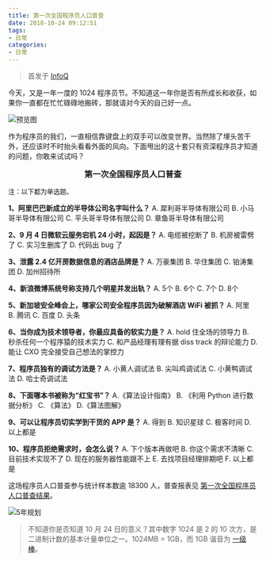 ```yaml
---
title: 第一次全国程序员人口普查
date: 2018-10-24 09:12:51
tags:
- 日常
categories:
- 日常
---
```


> 首发于 [InfoQ](https://mp.weixin.qq.com/s/BwoD4BJE4k1Tykjl9dmEwg)

今天，又是一年一度的 1024 程序员节。不知道这一年你是否有所成长和收获，如果你一直都在忙忙碌碌地搬砖，那就请对今天的自己好一点。

![预览图](https://img1.fanhaobai.com/2018/10/1th-coder-census/20f655ea-7779-4f65-956a-3b9a67929f45.png)<!--more-->

作为程序员的我们，一直相信靠键盘上的双手可以改变世界。当然除了埋头苦干外，还应该时不时抬头看看外面的风向。下面甩出的这十套只有资深程序员才知道的问题，你敢来试试吗？

<h3 style="text-align:center;margin:0">第一次全国程序员人口普查</h3>

<font size="2.6">注：以下都为单选题。</font>

**1、阿里巴巴新成立的半导体公司名字叫什么？**
A. 犀利哥半导体有限公司
B. 小马哥半导体有限公司
C. 平头哥半导体有限公司
D. 章鱼哥半导体有限公司

**2、9 月 4 日微软云服务宕机 24 小时，起因是？**
A. 电缆被挖断了
B. 机房被雷劈了
C. 实习生删库了
D. 代码出 bug 了

**3、泄露 2.4 亿开房数据信息的酒店品牌是？**
A. 万豪集团
B. 华住集团
C. 铂涛集团
D. 加州招待所

**4、新浪微博系统号称支持几个明星并发出轨？**
A. 5个
B. 6个
C. 7个
D. 8个

**5、新加坡安全峰会上，哪家公司安全程序员因为破解酒店 WiFi 被抓？**
A. 阿里
B. 腾讯
C. 百度
D. 头条

**6、当你成为技术领导者，你最应具备的软实力是？**
A. hold 住全场的领导力
B. 秒杀任何一个程序猿的技术实力
C. 和产品经理有理有据 diss track 的辩论能力
D. 能让 CXO 完全接受自己想法的掌控力

**7、程序员独有的调试方法是？**
A. 小黄人调试法
B. 尖叫鸡调试法
C. 小黄鸭调试法
D. 哈士奇调试法

**8、下面哪本书被称为“红宝书”？**
A.《算法设计指南》
B. 《利用 Python 进行数据分析》
C. 《算法》
D.《算法图解》

**9、可以让程序员切实学到干货的 APP 是？**
A. 得到
B. 知识星球
C. 极客时间
D. 以上都是

**10、程序员拒绝需求时，会怎么说？**
A. 下个版本再做吧
B. 你这个需求不清晰
C. 目前技术实现不了
D. 现在的服务器性能跟不上
E. 去找项目经理排期吧
F. 以上都是

这场程序员人口普查参与统计样本数逾 18300 人，普查报表见 [第一次全国程序员人口普查结果](https://mp.weixin.qq.com/s?__biz=MjM5MDE0Mjc4MA==&mid=2650998840&idx=2&sn=9544f5f6a099f6412353b1519f270738&chksm=bdbef06b8ac9797d738fed0d3db110079f69cac4600c34271c1c8e052baa30dd58ebbc092ace&scene=21#wechat_redirect)。

![5年规划](https://img2.fanhaobai.com/2018/10/1th-coder-census/42d7242d-881a-4f10-aa75-3b05f99eb2ab.png)

>不知道你是否知道 10 月 24 日的意义？其中数字 1024 是 2 的 10 次方，是二进制计数的基本计量单位之一。1024MB = 1GB，而 1GB 谐音为 [一级棒]()。